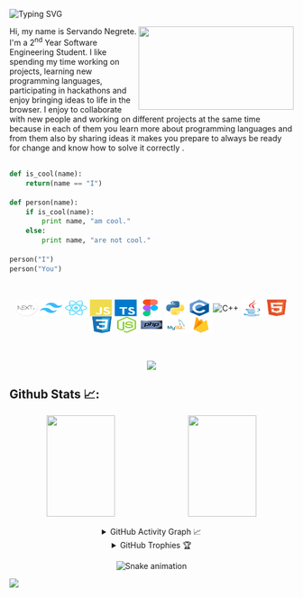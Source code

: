 ![Typing SVG](https://readme-typing-svg.herokuapp.com/?lines=hello,+I'm+Servando)

<img align='right' src='https://github.com/servandongti/servandongti/blob/main/programmer1.gif' width='275' height='148'> 

<div align="left">
Hi, my name is Servando Negrete. I'm a 2<sup>nd</sup> Year Software Engineering Student. I like spending my time working on projects, learning new programming languages, participating in hackathons and enjoy bringing ideas to life in the browser. I enjoy to collaborate with new people and working on different projects at the same time because in each of them you learn more about programming languages and from them also by sharing ideas it makes you prepare to always be ready for change and know how to solve it correctly .
</div>

## 
```python
def is_cool(name):
    return(name == "I")
    
def person(name):
    if is_cool(name):
        print name, "am cool."
    else:
        print name, "are not cool."
        
person("I")
person("You")
```
## 
<div align="center" valign="top"><br>
  <img align="center" alt="Nextjs" height="30" width="40" src="https://github.com/servandongti/servandongti/blob/main/njs.png">
  <img align="center" alt="Tailwindcss" height="30" width="40" src="https://github.com/devicons/devicon/blob/master/icons/tailwindcss/tailwindcss-plain.svg">
  <img align="center" alt="React" height="30" width="40" src="https://raw.githubusercontent.com/devicons/devicon/master/icons/react/react-original.svg">
  <img align="center" alt="Js" height="30" width="40" src="https://raw.githubusercontent.com/devicons/devicon/master/icons/javascript/javascript-plain.svg">
  <img align="center" alt="Ts" height="30" width="40" src="https://raw.githubusercontent.com/devicons/devicon/master/icons/typescript/typescript-plain.svg">
  <img align="center" alt="Figma" height="30" width="40" src="https://github.com/servandongti/servandongti/blob/main/Figma.png">
  <img align="center" alt="Python" height="30" width="40" src="https://raw.githubusercontent.com/devicons/devicon/master/icons/python/python-original.svg">
  <img align="center" alt="C" height="30" width="40" src="https://raw.githubusercontent.com/devicons/devicon/master/icons/c/c-original.svg">
  <img align="center" alt="C++" height="30" width="40" src="https://github.com/Benio101/cpp-logo/blob/master/cpp_logo.svg">
  <img align="center" alt="Java" height="30" width="40" src="https://raw.githubusercontent.com/devicons/devicon/master/icons/java/java-original.svg">
  <img align="center" alt="HTML" height="30" width="40" src="https://raw.githubusercontent.com/devicons/devicon/master/icons/html5/html5-original.svg">
  <img align="center" alt="CSS" height="30" width="40" src="https://raw.githubusercontent.com/devicons/devicon/master/icons/css3/css3-original.svg">
  <img align="center" alt="nodejs" height="30" width="40" src="https://raw.githubusercontent.com/devicons/devicon/master/icons/nodejs/nodejs-original.svg">
  <img align="center" alt="Php" height="30" width="40" src="https://raw.githubusercontent.com/devicons/devicon/master/icons/php/php-original.svg">
  <img align="center" alt="Mysql" height="30" width="40" src="https://github.com/servandongti/servandongti/blob/main/mysql.png">
  <img align="center" alt="Firebse" height="30" width="40" src="https://github.com/servandongti/servandongti/blob/main/firebase.png">
</div><br>

##
<p align="center"> 
   <img align="center" src="https://github-readme-streak-stats.herokuapp.com?user=servandongti&theme=algolia"/>
</p>


<h2>Github Stats 📈:</h2>

<p align="center">
<img height="180" width="49%" src="https://github-readme-stats.vercel.app/api?username=servandongti&theme=algolia" />
<img height="180" width="49%" src="https://github-readme-stats.vercel.app/api/top-langs/?username=servandongti&theme=algolia&layout=compact&hide=css" />
</p>

<details align="center">
  <summary>GitHub Activity Graph 📈</summary>
<p align="center">
  <img src="https://activity-graph.herokuapp.com/graph?username=servandongti&theme=react-dark" />
</p>
</details>

<details align="center">
  <summary>GitHub Trophies 🏆</summary>
<p align="center">
  <a href="https://github.com/ryo-ma/github-profile-trophy" target="_blank">
    <img src="https://github-profile-trophy.vercel.app/?username=servandongti&column=4&margin-w=5&margin-h=5&theme=algolia"/>
  </a>
</p>
</details>

<div align="center">
  
![Snake animation](https://github.com/danielbped/danielbped/blob/output/github-contribution-grid-snake.svg)
  
</div>

<p><code><img height="20" src="https://komarev.com/ghpvc/?username=servandongti&color=blue"></code></p>
